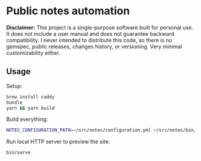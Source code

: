 # Public notes automation

**Disclaimer:** This project is a single-purpose software built for personal use. It does not include a user manual and does not guarantee backward compatibility. I never intended to distribute this code, so there is no gemspec, public releases, changes history, or versioning. Very minimal customizability either.

## Usage

Setup:

```bash
brew install caddy
bundle
yarn && yarn build
```

Build everything:

```bash
NOTES_CONFIGURATION_PATH=~/src/notes/configuration.yml ~/src/notes/bin/build
```

Run local HTTP server to preview the site:

```bash
bin/serve
```
